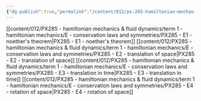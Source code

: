 ```yaml
---
{"dg-publish":true,"permalink":"/content/012/px-285-hamiltonian-mechanics-and-fluid-dynamics/term-1-hamiltonian-mechanics/e-conservation-laws-and-symmetries/e-conservation-laws-and-symmetries/","noteIcon":"1","created":"2024-11-25T10:50:32.000+00:00","updated":"2025-01-18T13:02:11.312+00:00"}
---
```


[[content/012/PX285 - hamiltonian mechanics & fluid dynamics/term 1 - hamiltonian mechanics/E - conservation laws and symmetries/PX285 - E1 - noether's theorem\|PX285 - E1 - noether's theorem]]
[[content/012/PX285 - hamiltonian mechanics & fluid dynamics/term 1 - hamiltonian mechanics/E - conservation laws and symmetries/PX285 - E2 - translation of space\|PX285 - E2 - translation of space]]
[[content/012/PX285 - hamiltonian mechanics & fluid dynamics/term 1 - hamiltonian mechanics/E - conservation laws and symmetries/PX285 - E3 - translation in time\|PX285 - E3 - translation in time]]
[[content/012/PX285 - hamiltonian mechanics & fluid dynamics/term 1 - hamiltonian mechanics/E - conservation laws and symmetries/PX285 - E4 - rotation of space\|PX285 - E4 - rotation of space]]
